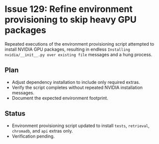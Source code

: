 # Issue 129: Refine environment provisioning to skip heavy GPU packages

Repeated executions of the environment provisioning script attempted to install NVIDIA GPU packages, resulting in endless `Installing nvidia/__init__.py over existing file` messages and a hung process.

## Plan
- Adjust dependency installation to include only required extras.
- Verify the script completes without repeated NVIDIA installation messages.
- Document the expected environment footprint.

## Status
- Environment provisioning script updated to install `tests`, `retrieval`, `chromadb`, and `api` extras only.
- Verification pending.
